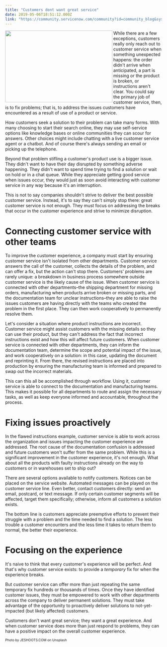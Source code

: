 ```yaml
---
title: "Customers dont want great service"
date: 2019-05-06T18:51:12.000Z
link: "https://community.servicenow.com/community?id=community_blog&sys_id=8882eef4dbd97708fece0b55ca961936"
---
```


<div class="wp-block-image"><img class="wp-image-3619" style="padding: 5 px;" src="https://insightsincustomerservice.files.wordpress.com/2019/05/jeshoots-com-523925-unsplash.jpg?w&#61;1024" alt="" width="345" height="230" align="left" /></div>

<p>While there are a few exceptions, customers really only reach out to customer service when something unexpected happens: the order didn&#39;t arrive when anticipated, a part is missing or the product is broken, or instructions aren&#39;t clear. You could say the primary job of customer service, then, is to fix problems; that is, to address the issues customers have encountered as a result of use of a product or service.</p>

<p>How customers seek a solution to their problem can take many forms. With many choosing to start their search online, they may use self-service options like knowledge bases or online communities they can scour for answers. Other choices might include chatting with a live customer service agent or a chatbot. And of course there&#39;s always sending an email or picking up the telephone.</p>

<p>Beyond that problem stifling a customer&#39;s product use is a bigger issue. They didn&#39;t want to have their day disrupted by something adverse happening. They didn&#39;t want to spend time trying to find a solution or wait on hold or in a chat queue. While they appreciate getting good service when issues occur, they would just as soon avoid interacting with customer service in any way because it&#39;s an interruption.</p>

<p>This is not to say companies shouldn&#39;t strive to deliver the best possible customer service. Instead, it&#39;s to say they can&#39;t simply stop there: great customer service is not enough. They must focus on addressing the breaks that occur in the customer experience and strive to minimize disruption.</p>

<h1>Connecting customer service with other teams</h1>

<p>To improve the customer experience, a company must start by ensuring customer service isn&#39;t isolated from other departments. Customer service answers the call of the customer, collects the details of the problem, and can offer a fix, but the action can&#39;t stop there. Customers&#39; problems are rarely unique: a breakdown in business process somewhere outside customer service is the likely cause of the issue. When customer service is connected with other departments–the shipping department for missing orders, manufacturing when products arrive broken or missing parts, and the documentation team for unclear instructions–they are able to raise the issues customers are having directly with the teams who created the problem in the first place. They can then work cooperatively to permanently resolve them.</p>

<p>Let&#39;s consider a situation where product instructions are incorrect. Customer service might assist customers with the missing details so they can use their product, but they can&#39;t address the fact that incorrect instructions exist and how this will affect future customers. When customer service is connected with other departments, they can inform the documentation team, determine the scope and potential impact of the issue, and work cooperatively on a solution: in this case, updating the document and reprinting it. From there, the revised instructions are placed into production by ensuring the manufacturing team is informed and prepared to swap out the incorrect materials.</p>

<p>This can this all be accomplished through workflow. Using it, customer service is able to connect to the documentation and manufacturing teams. This makes it possible for all departments to route and assign the necessary tasks, as well as keep everyone informed and accountable, throughout the process.</p>

<h1>Fixing issues proactively</h1>

<p>In the flawed instructions example, customer service is able to work across the organization and issues impacting the customer experience are addressed. The root cause of the documentation confusion is addressed and future customers won&#39;t suffer from the same problem. While this is a significant improvement in the customer experience, it&#39;s not enough. What about all the products with faulty instructions already on the way to customers or in warehouses set to ship out?</p>

<p>There are several options available to notify customers. Notices can be placed on the service website. Automated messages can be played on the customer service line. Even better, contact customers directly: send an email, postcard, or text message. If only certain customer segments will be affected, target them specifically; otherwise, inform all customers a solution exists.</p>

<p>The bottom line is customers appreciate preemptive efforts to prevent their struggle with a problem and the time needed to find a solution. The less trouble a customer encounters and the less time it takes to return them to normal, the better their experience.</p>

<h1>Focusing on the experience</h1>

<p>It&#39;s naive to think that every customer&#39;s experience will be perfect. And that&#39;s why customer service exists: to provide a <em>temporary</em> fix for when the experience breaks.</p>

<p>But customer service can offer more than just repeating the same temporary fix hundreds or thousands of times. Once they have identified customer issues, they must be empowered to work with other departments across the company to deliver permanent solutions. They must take advantage of the opportunity to proactively deliver solutions to not-yet-impacted (but likely affected) customers.</p>

<p>Customers don&#39;t want great service; they want a great experience. And when customer service does more than just respond to problems, they can have a positive impact on the overall customer experience.</p>

<p><span style="font-size: 8pt;">Photo by JESHOOTS.COM on Unsplash</span></p>